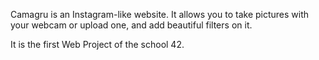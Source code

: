 Camagru is an Instagram-like website. It allows you to take pictures with your webcam or upload one, and add beautiful filters on it.

It is the first Web Project of the school 42.


